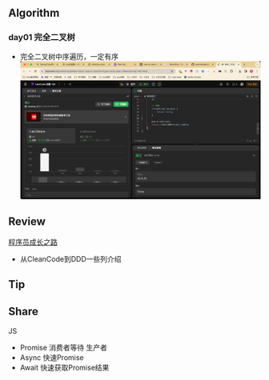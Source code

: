 ## Algorithm

### day01 完全二叉树
- 完全二叉树中序遍历，一定有序
![算法](../../../images/temp/sisyphus-2024-03-08-lc.png)

## Review

[程序员成长之路](https://khalilstemmler.com/articles/software-design-architecture/full-stack-software-design/)
- 从CleanCode到DDD一些列介绍

## Tip

## Share
JS
- Promise 消费者等待 生产者
- Async 快速Promise
- Await 快速获取Promise结果
